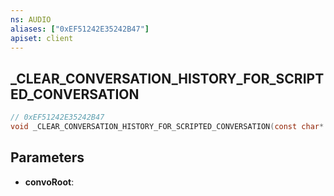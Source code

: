```yaml
---
ns: AUDIO
aliases: ["0xEF51242E35242B47"]
apiset: client
---
```

## _CLEAR_CONVERSATION_HISTORY_FOR_SCRIPTED_CONVERSATION

```c
// 0xEF51242E35242B47
void _CLEAR_CONVERSATION_HISTORY_FOR_SCRIPTED_CONVERSATION(const char* convoRoot);
```


## Parameters
* **convoRoot**: